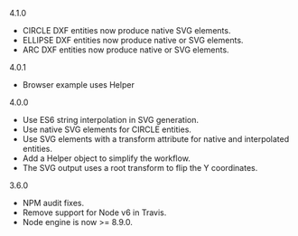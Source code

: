 4.1.0
- CIRCLE DXF entities now produce native <circle /> SVG elements.
- ELLIPSE DXF entities now produce native <path d="A..."/> or <ellipse /> SVG elements.
- ARC DXF entities now produce native <path d="A..."/> or <ellipse /> SVG elements.

4.0.1
- Browser example uses Helper

4.0.0
- Use ES6 string interpolation in SVG generation.
- Use native SVG <circle /> elements for CIRCLE entities.
- Use SVG <g/> elements with a transform attribute for native and interpolated entities.
- Add a Helper object to simplify the workflow.
- The SVG output uses a root transform to flip the Y coordinates.

3.6.0
- NPM audit fixes.
- Remove support for Node v6 in Travis.
- Node engine is now >= 8.9.0.
